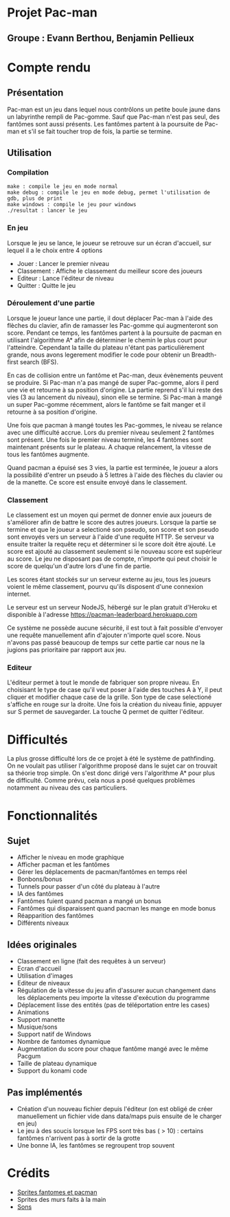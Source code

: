 # Projet Pac-man
## Groupe : Evann Berthou, Benjamin Pellieux

# Compte rendu
## Présentation
Pac-man est un jeu dans lequel nous contrôlons un petite boule jaune dans un labyrinthe rempli
de Pac-gomme. Sauf que Pac-man n'est pas seul, des fantômes sont aussi présents. Les fantômes
partent à la poursuite de Pac-man et s'il se fait toucher trop de fois, la partie se termine.

## Utilisation
### Compilation
```
make : compile le jeu en mode normal
make debug : compile le jeu en mode debug, permet l'utilisation de gdb, plus de print
make windows : compile le jeu pour windows
./resultat : lancer le jeu
```

### En jeu
Lorsque le jeu se lance, le joueur se retrouve sur un écran d'accueil, sur lequel il a le choix
entre 4 options

- Jouer : Lancer le premier niveau
- Classement : Affiche le classement du meilleur score des joueurs
- Editeur : Lance l'éditeur de niveau
- Quitter : Quitte le jeu

### Déroulement d'une partie
Lorsque le joueur lance une partie, il dout déplacer Pac-man à l'aide des flèches du clavier,
afin de ramasser les Pac-gomme qui augmenteront son score. Pendant ce temps, les fantômes partent à la poursuite de pacman en utilisant l'algorithme A\* afin de déterminer le chemin le plus court pour l'atteindre. Cependant la taille du plateau n'étant pas particulièrement grande, nous avons legerement modifier le code pour obtenir un Breadth-first search (BFS).

En cas de collision entre un fantôme et Pac-man, deux évènements peuvent se produire.
Si Pac-man n'a pas mangé de super Pac-gomme, alors il perd une vie et retourne à sa position d'origine.
La partie reprend s'il lui reste des vies (3 au lancement du niveau), sinon elle se termine.
Si Pac-man à mangé un super Pac-gomme récemment, alors le fantôme se fait manger et il retourne à sa position
d'origine.

Une fois que pacman à mangé toutes les Pac-gommes, le niveau se relance avec une difficulté accrue. Lors du premier niveau seulement 2 fantômes sont présent. Une fois le premier niveau terminé, les 4 fantômes sont maintenant présents sur le plateau. A chaque relancement, la vitesse de tous les fantômes augmente.

Quand pacman a épuisé ses 3 vies, la partie est terminée, le joueur a alors la possibilité d'entrer un pseudo à 5 lettres à l'aide des flèches du clavier ou de la manette. Ce score est ensuite envoyé dans le classement.

### Classement
Le classement est un moyen qui permet de donner envie aux joueurs de s'améliorer afin de battre le score des autres joueurs. Lorsque la partie se termine et que le joueur a selectioné son pseudo, son score et son pseudo sont envoyés vers un serveur à l'aide d'une requête HTTP. Se serveur va ensuite traiter la requête reçu et déterminer si le score doit être ajouté. Le score est ajouté au classement seulement si le nouveau score est supérieur au score. Le jeu ne disposant pas de compte, n'importe qui peut choisir le score de quelqu'un d'autre lors d'une fin de partie.

Les scores étant stockés sur un serveur externe au jeu, tous les joueurs voient le même classement, pourvu qu'ils disposent d'une connexion internet.

Le serveur est un serveur NodeJS, hébergé sur le plan gratuit d'Heroku et disponible à l'adresse
<https://pacman-leaderboard.herokuapp.com>

Ce système ne possède aucune sécurité, il est tout à fait possible d'envoyer une requête manuellement afin d'ajouter n'importe quel score. Nous n'avons pas passé beaucoup de temps sur cette partie car nous ne la jugions pas prioritaire par rapport aux jeu.

### Editeur
L'éditeur permet à tout le monde de fabriquer son propre niveau. En choisisant le type de case
qu'il veut poser à l'aide des touches A à Y, il peut cliquer et modifier chaque case
de la grille. Son type de case selectioné s'affiche en rouge sur la droite. Une fois la
création du niveau finie, appuyer sur S permet de sauvegarder. La touche Q permet de quitter l'éditeur.

# Difficultés
La plus grosse difficulté lors de ce projet à été le système de pathfinding. On ne voulait pas utiliser l'algorithme proposé dans le sujet car on trouvait sa théorie trop simple. On s'est donc dirigé vers l'algorithme A\* pour plus de difficulté. Comme prévu, cela nous a posé quelques problèmes notamment au niveau des cas particuliers.

# Fonctionnalités
## Sujet
- Afficher le niveau en mode graphique
- Afficher pacman et les fantômes
- Gérer les déplacements de pacman/fantômes en temps réel
- Bonbons/bonus
- Tunnels pour passer d'un côté du plateau à l'autre
- IA des fantômes
- Fantômes fuient quand pacman a mangé un bonus
- Fantômes qui disparaissent quand pacman les mange en mode bonus
- Réapparition des fantômes
- Différents niveaux

## Idées originales
- Classement en ligne (fait des requêtes à un serveur)
- Ecran d'accueil
- Utilisation d'images
- Editeur de niveaux
- Régulation de la vitesse du jeu afin d'assurer aucun changement dans les déplacements peu importe la vitesse d'exécution du programme
- Déplacement lisse des entités (pas de téléportation entre les cases)
- Animations
- Support manette
- Musique/sons
- Support natif de Windows
- Nombre de fantomes dynamique
- Augmentation du score pour chaque fantôme mangé avec le même Pacgum
- Taille de plateau dynamique
- Support du konami code

## Pas implémentés
- Création d'un nouveau fichier depuis l'éditeur (on est obligé de créer manuellement un fichier vide dans data/maps puis ensuite de le charger en jeu)
- Le jeu à des soucis lorsque les FPS sont très bas ( > 10) : certains fantômes n'arrivent pas à sortir de la grotte
- Une bonne IA, les fantômes se regroupent trop souvent

# Crédits

- [Sprites fantomes et pacman](https://www.spriters-resource.com/arcade/pacman/)
- Sprites des murs faits à la main
- [Sons](https://www.classicgaming.cc/classics/pac-man/sounds)
